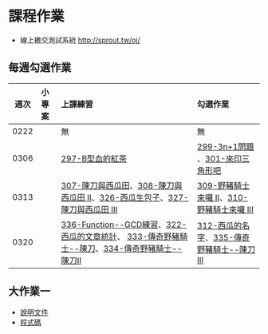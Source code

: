 # 課程作業

- 線上繳交測試系統 <http://sprout.tw/oj/>

## 每週勾選作業

| 週次   | 小專案   | 上課練習                                        | 勾選作業                                     |
| :----: | :------- | :---------                                      | :---------                                   |
|  0222  |          | 無 | 無 |
|  0306  |          | [297-B型血的紅茶](http://sprout.tw/oj/pro/297/) | [299-3n+1問題](http://sprout.tw/oj/pro/299/) 、[301-來印三角形吧](http://sprout.tw/oj/pro/301/)|
|  0313  |          | [307-陳刀與西瓜田](http://sprout.tw/oj/pro/307/)、[308-陳刀與西瓜田 II](http://sprout.tw/oj/pro/308/)、[326-西瓜生包子](http://sprout.tw/oj/pro/326/)、[327-陳刀與西瓜田 III](http://sprout.tw/oj/pro/327/)| [309-野豬騎士來囉 II](http://sprout.tw/oj/pro/309/)、[310-野豬騎士來囉 III](http://sprout.tw/oj/pro/310/) |
|  0320  |          | [336-Function--GCD練習](http://sprout.tw/oj/pro/336/)、[322-西瓜的文章統計](http://sprout.tw/oj/pro/322/)、 [333-傳奇野豬騎士--陳刀](http://sprout.tw/oj/pro/333/)、[334-傳奇野豬騎士--陳刀II](http://sprout.tw/oj/pro/334/) | [312-西瓜的名字](http://sprout.tw/oj/pro/312/)、[335-傳奇野豬騎士--陳刀III](http://sprout.tw/oj/pro/335/) |

## 大作業一
- [說明文件](https://gist.github.com/rilak/15a2ad0466619e26ee1b)
- [程式碼](https://gist.github.com/rilak/4513cc965de95ac6033f)
